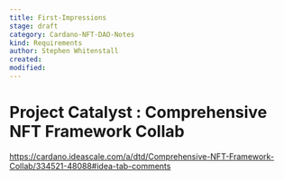 ```yaml
---
title: First-Impressions
stage: draft
category: Cardano-NFT-DAO-Notes
kind: Requirements
author: Stephen Whitenstall
created: 
modified: 
---
```


# Project Catalyst : Comprehensive NFT Framework Collab

https://cardano.ideascale.com/a/dtd/Comprehensive-NFT-Framework-Collab/334521-48088#idea-tab-comments
